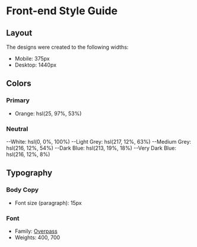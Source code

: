 # Front-end Style Guide

## Layout

The designs were created to the following widths:

- Mobile: 375px
- Desktop: 1440px

## Colors

### Primary

- Orange: hsl(25, 97%, 53%)

### Neutral

--White: hsl(0, 0%, 100%)
--Light Grey: hsl(217, 12%, 63%)
--Medium Grey: hsl(216, 12%, 54%)
--Dark Blue: hsl(213, 19%, 18%)
--Very Dark Blue: hsl(216, 12%, 8%)

## Typography

### Body Copy

- Font size (paragraph): 15px

### Font

- Family: [Overpass](https://fonts.google.com/specimen/Overpass)
- Weights: 400, 700
